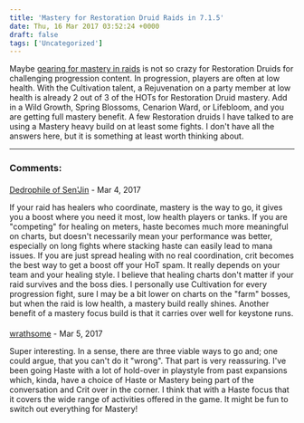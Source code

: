 ```yaml
---
title: 'Mastery for Restoration Druid Raids in 7.1.5'
date: Thu, 16 Mar 2017 03:52:24 +0000
draft: false
tags: ['Uncategorized']
---
```


Maybe [gearing for mastery in raids](https://coffeecakesandcrits.wordpress.com/2017/02/14/the-druid-detective/) is not so crazy for Restoration Druids for challenging progression content. In progression, players are often at low health. With the Cultivation talent, a Rejuvenation on a party member at low health is already 2 out of 3 of the HOTs for Restoration Druid mastery. Add in a Wild Growth, Spring Blossoms, Cenarion Ward, or Lifebloom, and you are getting full mastery benefit. A few Restoration druids I have talked to are using a Mastery heavy build on at least some fights. I don't have all the answers here, but it is something at least worth thinking about.

---
### Comments:
#### 
[Dedrophile of Sen'Jin]( "dendronwayo@gmail.com") - <time datetime="2017-03-16 11:19:00">Mar 4, 2017</time>

If your raid has healers who coordinate, mastery is the way to go, it gives you a boost where you need it most, low health players or tanks. If you are "competing" for healing on meters, haste becomes much more meaningful on charts, but doesn't necessarily mean your performance was better, especially on long fights where stacking haste can easily lead to mana issues. If you are just spread healing with no real coordination, crit becomes the best way to get a boost off your HoT spam. It really depends on your team and your healing style. I believe that healing charts don't matter if your raid survives and the boss dies. I personally use Cultivation for every progression fight, sure I may be a bit lower on charts on the "farm" bosses, but when the raid is low health, a mastery build really shines. Another benefit of a mastery focus build is that it carries over well for keystone runs.
<br>
#### 
[wrathsome](https://coffeecakesandcrits.wordpress.com/ "wrathofkublakhan@yahoo.com") - <time datetime="2017-03-17 12:13:08">Mar 5, 2017</time>

Super interesting. In a sense, there are three viable ways to go and; one could argue, that you can't do it "wrong". That part is very reassuring. I've been going Haste with a lot of hold-over in playstyle from past expansions which, kinda, have a choice of Haste or Mastery being part of the conversation and Crit over in the corner. I think that with a Haste focus that it covers the wide range of activities offered in the game. It might be fun to switch out everything for Mastery!
<br>